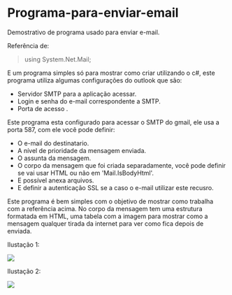 # Programa-para-enviar-email
Demostrativo de programa usado para enviar e-mail.


Referência de:
> using System.Net.Mail;

E um programa simples só para mostrar como criar utilizando o c#, este programa utiliza 
algumas configurações do outlook que são:


* Servidor SMTP para a aplicação acessar.
* Login e senha do e-mail correspondente a SMTP.
* Porta de acesso .


Este programa esta configurado para acessar o SMTP do gmail, ele usa a porta 587, com ele você pode
definir:

* O e-mail do destinatario.
* A nível de prioridade da mensagem enviada.
* O assunta da mensagem.
* O corpo da mensagem que foi criada separadamente, você pode definir se vai usar 
HTML ou não em 'Mail.IsBodyHtml'.
* E possível anexa arquivos.
* E definir a autenticação SSL se a caso o e-mail utilizar este recusro.


Este programa é bem simples com o objetivo de mostrar como trabalha com a referência acima. No corpo da mensagem
tem uma estrutura formatada em HTML, uma tabela com a imagem para mostrar como a  mensagem qualquer tirada 
da internet para ver como fica depois de enviada.


Ilustação 1:


![](https://user-images.githubusercontent.com/34901033/58580840-6cf5ea80-8224-11e9-96da-006f0e244e1d.png)


Ilustação 2:



![](https://user-images.githubusercontent.com/34901033/58581139-35d40900-8225-11e9-9bef-739eee5717fa.png)


